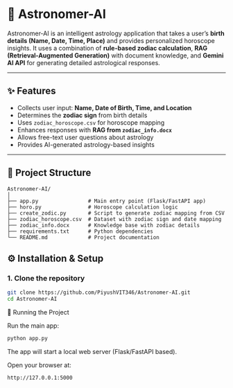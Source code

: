 # 🌌 Astronomer-AI  

Astronomer-AI is an intelligent astrology application that takes a user’s **birth details (Name, Date, Time, Place)** and provides personalized horoscope insights. It uses a combination of **rule-based zodiac calculation**, **RAG (Retrieval-Augmented Generation)** with document knowledge, and **Gemini AI API** for generating detailed astrological responses.  

---

## ✨ Features  
- Collects user input: **Name, Date of Birth, Time, and Location**  
- Determines the **zodiac sign** from birth details  
- Uses `zodiac_horoscope.csv` for horoscope mapping  
- Enhances responses with **RAG from `zodiac_info.docx`**  
- Allows free-text user questions about astrology  
- Provides AI-generated astrology-based insights  

---

## 📂 Project Structure  

```plaintext
Astronomer-AI/
│
├── app.py                # Main entry point (Flask/FastAPI app)
├── horo.py               # Horoscope calculation logic
├── create_zodic.py       # Script to generate zodiac mapping from CSV
├── zodiac_horoscope.csv  # Dataset with zodiac sign and date mapping
├── zodiac_info.docx      # Knowledge base with zodiac details
├── requirements.txt      # Python dependencies
└── README.md             # Project documentation
```
## ⚙️ Installation & Setup  

### 1. Clone the repository  
```bash
git clone https://github.com/PiyushVIT346/Astronomer-AI.git
cd Astronomer-AI
```
🚀 Running the Project

Run the main app:
```bash
python app.py
```

The app will start a local web server (Flask/FastAPI based).

Open your browser at:
```bash
http://127.0.0.1:5000
```
